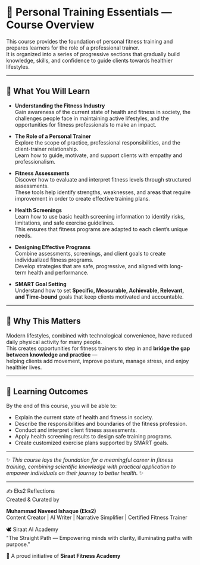 # 📘 Personal Training Essentials — Course Overview

This course provides the foundation of personal fitness training and prepares learners for the role of a professional trainer.  
It is organized into a series of progressive sections that gradually build knowledge, skills, and confidence to guide clients towards healthier lifestyles.

---

## 🌟 What You Will Learn

- **Understanding the Fitness Industry**  
  Gain awareness of the current state of health and fitness in society, the challenges people face in maintaining active lifestyles, and the opportunities for fitness professionals to make an impact.

- **The Role of a Personal Trainer**  
  Explore the scope of practice, professional responsibilities, and the client-trainer relationship.  
  Learn how to guide, motivate, and support clients with empathy and professionalism.

- **Fitness Assessments**  
  Discover how to evaluate and interpret fitness levels through structured assessments.  
  These tools help identify strengths, weaknesses, and areas that require improvement in order to create effective training plans.

- **Health Screenings**  
  Learn how to use basic health screening information to identify risks, limitations, and safe exercise guidelines.  
  This ensures that fitness programs are adapted to each client’s unique needs.

- **Designing Effective Programs**  
  Combine assessments, screenings, and client goals to create individualized fitness programs.  
  Develop strategies that are safe, progressive, and aligned with long-term health and performance.

- **SMART Goal Setting**  
  Understand how to set **Specific, Measurable, Achievable, Relevant, and Time-bound** goals that keep clients motivated and accountable.

---

## 🧭 Why This Matters
Modern lifestyles, combined with technological convenience, have reduced daily physical activity for many people.  
This creates opportunities for fitness trainers to step in and **bridge the gap between knowledge and practice** —  
helping clients add movement, improve posture, manage stress, and enjoy healthier lives.

---

## 🎯 Learning Outcomes
By the end of this course, you will be able to:

- Explain the current state of health and fitness in society.  
- Describe the responsibilities and boundaries of the fitness profession.  
- Conduct and interpret client fitness assessments.  
- Apply health screening results to design safe training programs.  
- Create customized exercise plans supported by SMART goals.  

---

✨ *This course lays the foundation for a meaningful career in fitness training, combining scientific knowledge with practical application to empower individuals on their journey to better health.* ✨



---

✍️ Eks2 Reflections  
Created & Curated by  

**Muhammad Naveed Ishaque (Eks2)**  
Content Creator | AI Writer | Narrative Simplifier | Certified Fitness Trainer  

🕊️ Siraat AI Academy  
"The Straight Path — Empowering minds with clarity, illuminating paths with purpose."  

💪 A proud initiative of **Siraat Fitness Academy**



